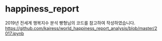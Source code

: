 # happiness_report
2019년 전세계 행복지수 분석
빵형님의 코드를 참고하여 작성하였습니다.
https://github.com/kairess/world_happiness_report_analysis/blob/master/2017.ipynb
